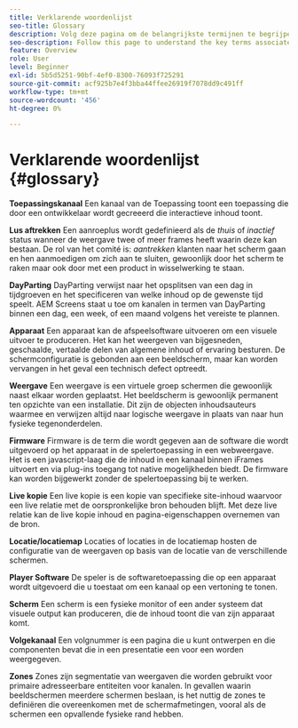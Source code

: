 ```yaml
---
title: Verklarende woordenlijst
seo-title: Glossary
description: Volg deze pagina om de belangrijkste termijnen te begrijpen verbonden aan AEM Screens.
seo-description: Follow this page to understand the key terms associated with AEM Screens.
feature: Overview
role: User
level: Beginner
exl-id: 5b5d5251-90bf-4ef0-8300-76093f725291
source-git-commit: acf925b7e4f3bba44ffee26919f7078dd9c491ff
workflow-type: tm+mt
source-wordcount: '456'
ht-degree: 0%

---
```


# Verklarende woordenlijst {#glossary}

**Toepassingskanaal** Een kanaal van de Toepassing toont een toepassing die door een ontwikkelaar wordt gecreeerd die interactieve inhoud toont.

**Lus aftrekken** Een aanroeplus wordt gedefinieerd als de *thuis* of *inactief* status wanneer de weergave twee of meer frames heeft waarin deze kan bestaan. De rol van het comité is: *aantrekken* klanten naar het scherm gaan en hen aanmoedigen om zich aan te sluiten, gewoonlijk door het scherm te raken maar ook door met een product in wisselwerking te staan.

**DayParting** DayParting verwijst naar het opsplitsen van een dag in tijdgroeven en het specificeren van welke inhoud op de gewenste tijd speelt. AEM Screens staat u toe om kanalen in termen van DayParting binnen een dag, een week, of een maand volgens het vereiste te plannen.

**Apparaat** Een apparaat kan de afspeelsoftware uitvoeren om een visuele uitvoer te produceren. Het kan het weergeven van bijgesneden, geschaalde, vertaalde delen van algemene inhoud of ervaring besturen. De schermconfiguratie is gebonden aan een beeldscherm, maar kan worden vervangen in het geval een technisch defect optreedt.

**Weergave** Een weergave is een virtuele groep schermen die gewoonlijk naast elkaar worden geplaatst. Het beeldscherm is gewoonlijk permanent ten opzichte van een installatie. Dit zijn de objecten inhoudsauteurs waarmee en verwijzen altijd naar logische weergave in plaats van naar hun fysieke tegenonderdelen.

**Firmware** Firmware is de term die wordt gegeven aan de software die wordt uitgevoerd op het apparaat in de spelertoepassing in een webweergave. Het is een javascript-laag die de inhoud in een kanaal binnen iFrames uitvoert en via plug-ins toegang tot native mogelijkheden biedt. De firmware kan worden bijgewerkt zonder de spelertoepassing bij te werken.

**Live kopie** Een live kopie is een kopie van specifieke site-inhoud waarvoor een live relatie met de oorspronkelijke bron behouden blijft. Met deze live relatie kan de live kopie inhoud en pagina-eigenschappen overnemen van de bron.

**Locatie/locatiemap** Locaties of locaties in de locatiemap hosten de configuratie van de weergaven op basis van de locatie van de verschillende schermen.

**Player Software** De speler is de softwaretoepassing die op een apparaat wordt uitgevoerd die u toestaat om een kanaal op een vertoning te tonen.

**Scherm** Een scherm is een fysieke monitor of een ander systeem dat visuele output kan produceren, die de inhoud toont die van zijn apparaat komt.

**Volgekanaal** Een volgnummer is een pagina die u kunt ontwerpen en die componenten bevat die in een presentatie een voor een worden weergegeven.

**Zones** Zones zijn segmentatie van weergaven die worden gebruikt voor primaire adresseerbare entiteiten voor kanalen. In gevallen waarin beeldschermen meerdere schermen beslaan, is het nuttig de zones te definiëren die overeenkomen met de schermafmetingen, vooral als de schermen een opvallende fysieke rand hebben.

